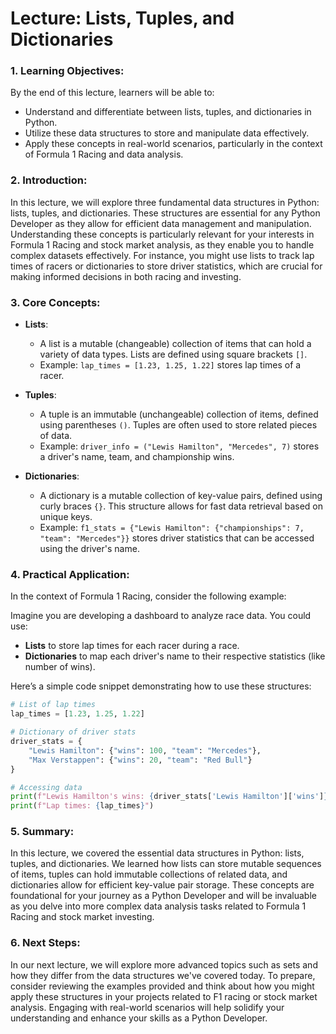 # Lecture: Lists, Tuples, and Dictionaries

### 1. Learning Objectives:
By the end of this lecture, learners will be able to:
- Understand and differentiate between lists, tuples, and dictionaries in Python.
- Utilize these data structures to store and manipulate data effectively.
- Apply these concepts in real-world scenarios, particularly in the context of Formula 1 Racing and data analysis.

### 2. Introduction:
In this lecture, we will explore three fundamental data structures in Python: lists, tuples, and dictionaries. These structures are essential for any Python Developer as they allow for efficient data management and manipulation. Understanding these concepts is particularly relevant for your interests in Formula 1 Racing and stock market analysis, as they enable you to handle complex datasets effectively. For instance, you might use lists to track lap times of racers or dictionaries to store driver statistics, which are crucial for making informed decisions in both racing and investing.

### 3. Core Concepts:
- **Lists**:
  - A list is a mutable (changeable) collection of items that can hold a variety of data types. Lists are defined using square brackets `[]`.
  - Example: `lap_times = [1.23, 1.25, 1.22]` stores lap times of a racer.

- **Tuples**:
  - A tuple is an immutable (unchangeable) collection of items, defined using parentheses `()`. Tuples are often used to store related pieces of data.
  - Example: `driver_info = ("Lewis Hamilton", "Mercedes", 7)` stores a driver's name, team, and championship wins.

- **Dictionaries**:
  - A dictionary is a mutable collection of key-value pairs, defined using curly braces `{}`. This structure allows for fast data retrieval based on unique keys.
  - Example: `f1_stats = {"Lewis Hamilton": {"championships": 7, "team": "Mercedes"}}` stores driver statistics that can be accessed using the driver's name.

### 4. Practical Application:
In the context of Formula 1 Racing, consider the following example:

Imagine you are developing a dashboard to analyze race data. You could use:
- **Lists** to store lap times for each racer during a race.
- **Dictionaries** to map each driver's name to their respective statistics (like number of wins).

Here’s a simple code snippet demonstrating how to use these structures:

```python
# List of lap times
lap_times = [1.23, 1.25, 1.22]

# Dictionary of driver stats
driver_stats = {
    "Lewis Hamilton": {"wins": 100, "team": "Mercedes"},
    "Max Verstappen": {"wins": 20, "team": "Red Bull"}
}

# Accessing data
print(f"Lewis Hamilton's wins: {driver_stats['Lewis Hamilton']['wins']}")
print(f"Lap times: {lap_times}")
```

### 5. Summary:
In this lecture, we covered the essential data structures in Python: lists, tuples, and dictionaries. We learned how lists can store mutable sequences of items, tuples can hold immutable collections of related data, and dictionaries allow for efficient key-value pair storage. These concepts are foundational for your journey as a Python Developer and will be invaluable as you delve into more complex data analysis tasks related to Formula 1 Racing and stock market investing.

### 6. Next Steps:
In our next lecture, we will explore more advanced topics such as sets and how they differ from the data structures we've covered today. To prepare, consider reviewing the examples provided and think about how you might apply these structures in your projects related to F1 racing or stock market analysis. Engaging with real-world scenarios will help solidify your understanding and enhance your skills as a Python Developer.